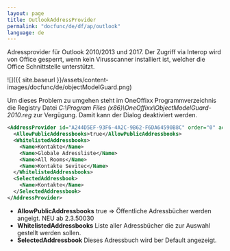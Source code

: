 ```yaml
---
layout: page
title: OutlookAddressProvider
permalink: "docfunc/de/df/ap/outlook"
language: de
---
```


Adressprovider für Outlook 2010/2013 und 2017. Der Zugriff via Interop wird von Office gesperrt, wenn kein Virusscanner installiert ist, welcher die Office Schnittstelle unterstützt. 

![]({{ site.baseurl }}/assets/content-images/docfunc/de/objectModelGuard.png)

Um dieses Problem zu umgehen steht im OneOffixx Programmverzeichnis die Registry Datei _C:\Program Files (x86)\OneOffixx\ObjectModelGuard-2010.reg_ zur Vergügung. Damit kann der Dialog deaktiviert werden.

```xml
<AddressProvider id="A244D5EF-93F6-4A2C-9B62-F6DA64590B8C" order="0" active="true">
  <AllowPublicAddressbooks>true</AllowPublicAddressbooks>
  <WhitelistedAddressbooks>
    <Name>Kontakte</Name>
    <Name>Globale Adressliste</Name>
    <Name>All Rooms</Name>
    <Name>Kontakte Sevitec</Name>
  </WhitelistedAddressbooks>
  <SelectedAddressbook>
    <Name>Kontakte</Name>
  </SelectedAddressbook>
</AddressProvider>
```

* __AllowPublicAddressbooks__ true => Öffentliche Adressbücher werden angeigt.
<span class="label label-info">NEU ab 2.3.50030</span>
* __WhitelistedAddressbooks__ Liste aller Adressbücher die zur Auswahl gestellt werden sollen.
* __SelectedAddressbook__ Dieses Adressbuch wird ber Default angezeigt.

